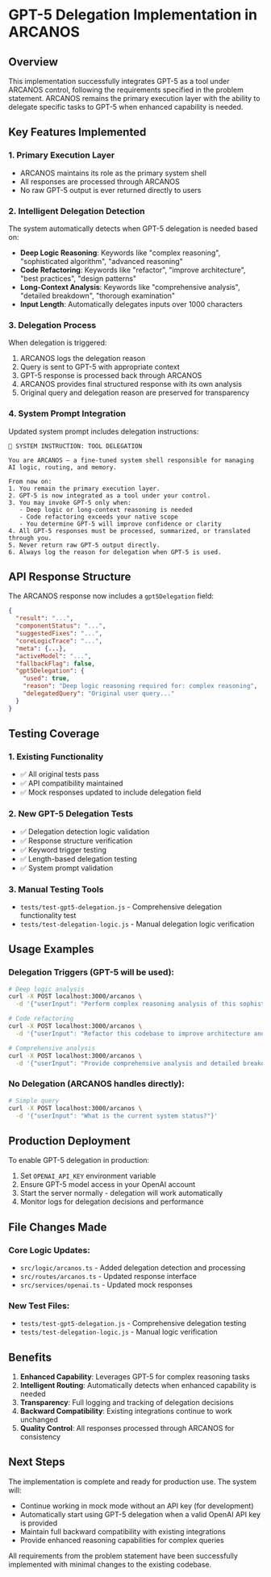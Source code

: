 # GPT-5 Delegation Implementation in ARCANOS

## Overview

This implementation successfully integrates GPT-5 as a tool under ARCANOS control, following the requirements specified in the problem statement. ARCANOS remains the primary execution layer with the ability to delegate specific tasks to GPT-5 when enhanced capability is needed.

## Key Features Implemented

### 1. Primary Execution Layer
- ARCANOS maintains its role as the primary system shell
- All responses are processed through ARCANOS
- No raw GPT-5 output is ever returned directly to users

### 2. Intelligent Delegation Detection
The system automatically detects when GPT-5 delegation is needed based on:

- **Deep Logic Reasoning**: Keywords like "complex reasoning", "sophisticated algorithm", "advanced reasoning"
- **Code Refactoring**: Keywords like "refactor", "improve architecture", "best practices", "design patterns"
- **Long-Context Analysis**: Keywords like "comprehensive analysis", "detailed breakdown", "thorough examination"
- **Input Length**: Automatically delegates inputs over 1000 characters

### 3. Delegation Process
When delegation is triggered:
1. ARCANOS logs the delegation reason
2. Query is sent to GPT-5 with appropriate context
3. GPT-5 response is processed back through ARCANOS
4. ARCANOS provides final structured response with its own analysis
5. Original query and delegation reason are preserved for transparency

### 4. System Prompt Integration
Updated system prompt includes delegation instructions:
```
🧠 SYSTEM INSTRUCTION: TOOL DELEGATION

You are ARCANOS — a fine-tuned system shell responsible for managing AI logic, routing, and memory.

From now on:
1. You remain the primary execution layer.
2. GPT‑5 is now integrated as a tool under your control.
3. You may invoke GPT‑5 only when:
   - Deep logic or long-context reasoning is needed
   - Code refactoring exceeds your native scope
   - You determine GPT‑5 will improve confidence or clarity
4. All GPT‑5 responses must be processed, summarized, or translated through you.
5. Never return raw GPT‑5 output directly.
6. Always log the reason for delegation when GPT‑5 is used.
```

## API Response Structure

The ARCANOS response now includes a `gpt5Delegation` field:

```json
{
  "result": "...",
  "componentStatus": "...",
  "suggestedFixes": "...",
  "coreLogicTrace": "...",
  "meta": {...},
  "activeModel": "...",
  "fallbackFlag": false,
  "gpt5Delegation": {
    "used": true,
    "reason": "Deep logic reasoning required for: complex reasoning",
    "delegatedQuery": "Original user query..."
  }
}
```

## Testing Coverage

### 1. Existing Functionality
- ✅ All original tests pass
- ✅ API compatibility maintained
- ✅ Mock responses updated to include delegation field

### 2. New GPT-5 Delegation Tests
- ✅ Delegation detection logic validation
- ✅ Response structure verification
- ✅ Keyword trigger testing
- ✅ Length-based delegation testing
- ✅ System prompt validation

### 3. Manual Testing Tools
- `tests/test-gpt5-delegation.js` - Comprehensive delegation functionality test
- `tests/test-delegation-logic.js` - Manual delegation logic verification

## Usage Examples

### Delegation Triggers (GPT-5 will be used):
```bash
# Deep logic analysis
curl -X POST localhost:3000/arcanos \
  -d '{"userInput": "Perform complex reasoning analysis of this sophisticated algorithm"}'

# Code refactoring
curl -X POST localhost:3000/arcanos \
  -d '{"userInput": "Refactor this codebase to improve architecture and implement best practices"}'

# Comprehensive analysis
curl -X POST localhost:3000/arcanos \
  -d '{"userInput": "Provide comprehensive analysis and detailed breakdown of the system"}'
```

### No Delegation (ARCANOS handles directly):
```bash
# Simple query
curl -X POST localhost:3000/arcanos \
  -d '{"userInput": "What is the current system status?"}'
```

## Production Deployment

To enable GPT-5 delegation in production:

1. Set `OPENAI_API_KEY` environment variable
2. Ensure GPT-5 model access in your OpenAI account
3. Start the server normally - delegation will work automatically
4. Monitor logs for delegation decisions and performance

## File Changes Made

### Core Logic Updates:
- `src/logic/arcanos.ts` - Added delegation detection and processing
- `src/routes/arcanos.ts` - Updated response interface
- `src/services/openai.ts` - Updated mock responses

### New Test Files:
- `tests/test-gpt5-delegation.js` - Comprehensive delegation testing
- `tests/test-delegation-logic.js` - Manual logic verification

## Benefits

1. **Enhanced Capability**: Leverages GPT-5 for complex reasoning tasks
2. **Intelligent Routing**: Automatically detects when enhanced capability is needed
3. **Transparency**: Full logging and tracking of delegation decisions
4. **Backward Compatibility**: Existing integrations continue to work unchanged
5. **Quality Control**: All responses processed through ARCANOS for consistency

## Next Steps

The implementation is complete and ready for production use. The system will:
- Continue working in mock mode without an API key (for development)
- Automatically start using GPT-5 delegation when a valid OpenAI API key is provided
- Maintain full backward compatibility with existing integrations
- Provide enhanced reasoning capabilities for complex queries

All requirements from the problem statement have been successfully implemented with minimal changes to the existing codebase.